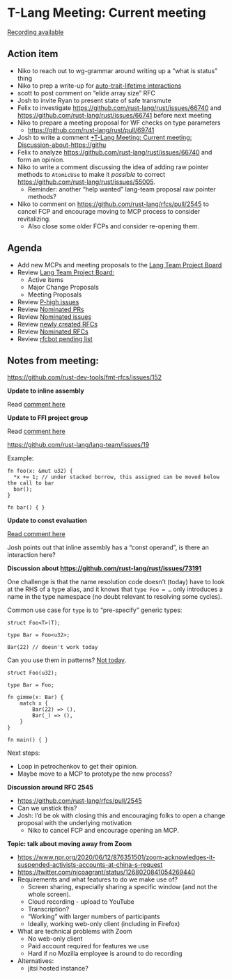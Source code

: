 # T-Lang Meeting: Current meeting

[Recording available](https://youtu.be/WB1EywAs0I4)

## Action item
- Niko to reach out to wg-grammar around writing up a “what is status” thing
- Niko to prep a write-up for [auto-trait-lifetime interactions](https://github.com/rust-lang/rust/issues/64552)
- scott to post comment on “elide array size” RFC
- Josh to invite Ryan to present state of safe transmute
- Felix to investigate https://github.com/rust-lang/rust/issues/66740 and https://github.com/rust-lang/rust/issues/66741 before next meeting
- Niko to prepare a meeting proposal for WF checks on type parameters 
    - https://github.com/rust-lang/rust/pull/69741
- Josh to write a comment [+T-Lang Meeting: Current meeting: Discussion-about-https://githu](https://paper.dropbox.com/doc/T-Lang-Meeting-Current-meeting-Discussion-about-httpsgithu-nRfrSxCbfeo9q7fEYogZQ#:h2=Discussion-about-https://githu) 
- Felix to analyze https://github.com/rust-lang/rust/issues/66740 and form an opinion.
- Niko to write a comment discussing the idea of adding raw pointer methods to `AtomicUse` to make it *possible* to correct https://github.com/rust-lang/rust/issues/55005.
    - Reminder: another “help wanted” lang-team proposal raw pointer methods?
- Niko to comment on https://github.com/rust-lang/rfcs/pull/2545 to cancel FCP and encourage moving to MCP process to consider revitalizing. 
    - Also close some older FCPs and consider re-opening them.
## Agenda
- Add new MCPs and meeting proposals to the [Lang Team Project Board](https://github.com/rust-lang/lang-team/projects/2)
- Review [Lang Team Project Board:](https://github.com/rust-lang/lang-team/projects/2)
    - Active items
    - Major Change Proposals
    - Meeting Proposals
- Review [P-high issues](https://github.com/rust-lang/rust/issues?q=is%3Aissue+is%3Aopen+label%3AP-high+label%3AT-lang)
- Review [Nominated PRs](https://github.com/rust-lang/rust/pulls?q=is%3Aopen+is%3Apr+label%3AI-nominated+label%3AT-lang)
- Review [Nominated issues](https://github.com/rust-lang/rust/issues?utf8=%E2%9C%93&q=is%3Aopen+is%3Aissue+label%3AI-nominated+label%3AT-lang+)
- Review [newly created RFCs](https://github.com/rust-lang/rfcs/pulls?q=is%3Aopen+is%3Apr+label%3AT-lang)
- Review [Nominated RFCs](https://github.com/rust-lang/rfcs/pulls?q=is%3Aopen+is%3Apr+label%3AI-nominated+label%3AT-lang)
- Review [rfcbot pending list](https://rfcbot.rs/)


## Notes from meeting:


https://github.com/rust-dev-tools/fmt-rfcs/issues/152


**Update to inline assembly**

Read [comment here](https://github.com/rust-lang/lang-team/issues/20#issuecomment-644324937)

**Update to FFI project group** 

Read [comment here](https://github.com/rust-lang/lang-team/issues/19#issuecomment-642951381)

https://github.com/rust-lang/lang-team/issues/19


Example:


    fn foo(x: &mut u32) {
      *x += 1; // under stacked borrow, this assigned can be moved below the call to bar
      bar();
    }
    
    fn bar() { }

**Update to const evaluation**

[Read comment here](https://github.com/rust-lang/lang-team/issues/22#issuecomment-644326659)
 
Josh points out that inline assembly has a “const operand”, is there an interaction here?

**Discussion about https://github.com/rust-lang/rust/issues/73191**

One challenge is that the name resolution code doesn’t (today) have to look at the RHS of a type alias, and it knows that `type Foo = …` only introduces a name in the type namespace (no doubt relevant to resolving some cycles).

Common use case for `type` is to “pre-specify” generic types:


    struct Foo<T>(T);
    
    type Bar = Foo<u32>;
    
    Bar(22) // doesn't work today

Can you use them in patterns? [Not today](https://play.rust-lang.org/?version=stable&mode=debug&edition=2018&gist=6e15f976dc2491a5839813a9ee250e0e).


    struct Foo(u32);
    
    type Bar = Foo;
    
    fn gimme(x: Bar) {
        match x {
            Bar(22) => (),
            Bar(_) => (),
        }
    }
    
    fn main() { }

Next steps:

- Loop in petrochenkov to get their opinion.
- Maybe move to a MCP to prototype the new process?

**Discussion around RFC 2545**

- https://github.com/rust-lang/rfcs/pull/2545
- Can we unstick this?
- Josh: I’d be ok with closing this and encouraging folks to open a change  proposal with the underlying motivation
    - Niko to cancel FCP and encourage opening an MCP.

**Topic: talk about moving away from Zoom**

- https://www.npr.org/2020/06/12/876351501/zoom-acknowledges-it-suspended-activists-accounts-at-china-s-request
- https://twitter.com/nicoagrant/status/1268020841054269440
- Requirements and what features to do we make use of?
    - Screen sharing, especially sharing a specific window (and not the whole screen).
    - Cloud recording - upload to YouTube
    - Transcription?
    - “Working” with larger numbers of participants
    - Ideally, working web-only client (including in Firefox)
- What are technical problems with Zoom
    - No web-only client
    - Paid account required for features we use
    - Hard if no Mozilla employee is around to do recording
- Alternatives:
    - jitsi hosted instance?

